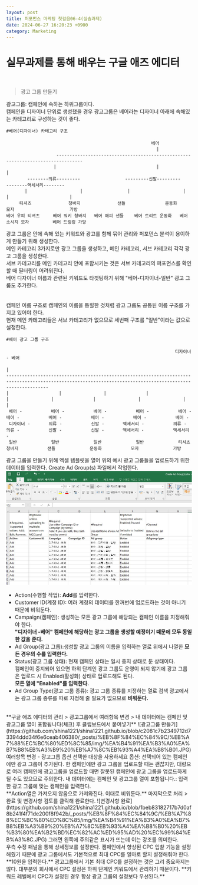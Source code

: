 ```yaml
---
layout: post
title: 퍼포먼스 마케팅 첫걸음06-4(실습과제)
date: 2024-06-27 16:20:23 +0900
category: Marketing
---
```

# 실무과제를 통해 배우는 구글 애즈 에디터      
<br>  

> 광고 그룹 만들기  
  
광고그룹: 캠페인에 속하는 하위그룹이다.  
캠페인을 디자이너 단위로 생성했을 경우 광고그룹은 베어라는 디자이너 아래에 속해있는 카테고리로 구성하는 것이 좋다.
<br>  

```
#베어(디자이너) 카테고리 구조  

                                                       베어
                                                         |  
                   --------------------------------------------------------------------------------
                  |                                      |                                         |
        --------의류---------                 ---------신발---------                    --------액세서리--------  
       |                    |                 |                    |                   |                       |    
     티셔츠              청바지              샌들               운동화               모자                     가방
베어 우피 티셔츠     베어 워키 청바지   베어 해피 샌들    베어 트리트 운동화   베어 소시지 모자         베어 드링킹 가방
```  

광고 그룹은 안에 속해 있는 키워드와 광고를 함께 묶어 관리와 퍼포먼스 분석이 용이하게 만들기 위해 생성한다.  
메인 카테고리 3가지로만 광고 그룹을 생성하고, 메인 카테고리, 서브 카테고리 각각 광고 그룹을 생성한다.  
서브 카테고리를 메인 카테고리 안에 포함시키는 것은 서브 카테고리의 퍼포먼스를 확인할 때 필터링이 어려워진다.  
베어 디자이너 이름과 관련된 키워드도 타겟팅하기 위해 "베어-디자이너-일반" 광고 그룹도 추가한다.  
<br>  
캠페인 이름 구조로 캠페인의 이름을 통힐한 것처럼 광고 그룹도 공통된 이름 구조를 가지고 있어야 한다.  
현재 메인 카테고리들은 서브 카테고리가 없으므로 세번째 구조를 "일반"이라는 값으로 설정한다.  

```
#베어 광고 그룹 구조

                                                                디자이너 - 베어
                                                                       |
------------------------------------------------------------------------------------------------------------------------------------------------------------
|                   |                |               |                 |                |               |                |                |                | 
 베어 -           베어 -           베어 -           베어 -           베어 -           베어 -           베어 -           베어 -           베어 -           베어 -                
 디자이너 -       의류 -           신발 -       액세서리 -           의류 -           의류 -           신발 -           신발 -       액세서리 -           액세서리 -       
 일반             일반             일반             일반             티셔츠           청바지           샌들             운동화           모자             가방             

```  

광고 그룹을 만들기 위해 엑셀 템플릿을 열어 위의 예시 광고 그룹들을 업로드하기 위한 데이터를 입력한다. 
Create Ad Group(s) 파일에서 작업한다.  
![광고그룹 만들기 데이터](https://github.com/shina1221/shina1221.github.io/blob/c2081c7b2349712d73394ddd34f6e6ceab406380/_posts/%EB%8F%84%EC%84%9C/%EB%A7%88%EC%BC%80%ED%8C%85/img/%EA%B4%91%EA%B3%A0%EA%B7%B8%EB%A3%B9%20%EB%A7%8C%EB%93%A4%EA%B8%B0%20%EB%8D%B0%EC%9D%B4%ED%84%B0.JPG)  
- Action(수행할 작업): **Add**를 입력한다.  
- Customer ID(계정 ID): 여러 계정의 데이터를 한꺼번에 업로드하는 것이 아니기 때문에 비워둔다.  
- Campaign(캠페인): 생성하는 모든 광고 그룹에 해당되는 캠페인 이름을 지정해줘야 한다.  
**"디자이너 -베어" 켐페인에 해당하는 광고 그룹을 생성할 예정이기 때문에 모두 동일한 값을 준다.**  
- Ad Group(광고 그룹):생성할 광고 그룹의 이름을 입력하는 열로 위에서 나열한 **모든 경우의 수를 입력한다.**  
- Status(광고 그룹 상태): 현재 캠페인 상태는 일시 중지 상태로 둔 상태이다.  
캠페인이 중지되어 있으면 하위 단계인 광고 그룹도 운영이 되지 않기에 광고 그룹은 업로드 시 Enabled(활성화) 상태로 업로드해도 된다.  
**모든 열에 "Enabled"를 입력한다.**  
- Ad Group Type(광고 그룹 종류): 광고 그룹 종류를 지정하는 열로 검색 광고에서는 광고 그룹 종류를 따로 지정해 줄 필요가 없으므로 **비워둔다.**  
<br>  
**구글 애즈 에디터의 관리 > 광고그룹에서 여러항목 변경 > 내 데이터에는 캠페인 및 광고그룹 열이 포함됩니다(체크) 후 클립보드에서 붙여넣기**  
![광고그룹 만들기](https://github.com/shina1221/shina1221.github.io/blob/c2081c7b2349712d73394ddd34f6e6ceab406380/_posts/%EB%8F%84%EC%84%9C/%EB%A7%88%EC%BC%80%ED%8C%85/img/%EA%B4%91%EA%B3%A0%EA%B7%B8%EB%A3%B9%20%EB%A7%8C%EB%93%A4%EA%B8%B01.JPG)
<br>  
여러항목 변경 - 광고그룹 옵션
선택한 대상을 사용하세요 옵션: 선택되어 있는 캠페인에만 광고 그룹이 추가된다.  
한 캠페인에만 광고 그룹을 업로드할 때는 괜찮지만, 대량으로 여러 캠페인에 광고그룹을 업로드할 때면 잘못된 캠페인에 광고 그룹을 업로드하게 될 수도 있으므로 주의한다.  
내 데이터에는 캠페인 및 광고그룹 열이 포함됩니다.: 입력한 광고 그룹에 맞는 캠페인을 입력한다.
<br>  
**Action열은 가져오지 않음으로 가져와진다. 이대로 비워둔다.**  
마지막으로 처리 > 완료 및 변경사항 검토를 클릭해 완료한다.  
![변경사항 완료](https://github.com/shina1221/shina1221.github.io/blob/1beb83182717b7d0af8b241f4f71de200f8f942b/_posts/%EB%8F%84%EC%84%9C/%EB%A7%88%EC%BC%80%ED%8C%85/img/%EA%B4%91%EA%B3%A0%EA%B7%B8%EB%A3%B9%20%EB%A7%8C%EB%93%A4%EA%B8%B0%20%EB%B3%80%EA%B2%BD%EC%82%AC%ED%95%AD%20%EC%99%84%EB%A3%8C.JPG)  
그러면 왼쪽에 주의같은 표시가 뜨는데 이는 강조를 의미한다.
<br>  
우측 수정 패널을 통해 상세정보를 설정한다.  
캠페인에서 향상된 CPC 입찰 기능을 설정해줬기 때문에 광고 그룹에서도 기본적으로 최대 CPC를 얼마로 할지 설정해줘야 한다.  **10원을 입력한다.**  
광고그룹에서 기본 최대 CPC를 설정하는 것은 그리 중요하지는 않다. 대부분의 회사에서 CPC 설정은 하위 단계인 키워드에서 관리하기 때문이다.  
**키워드 레벨에서 CPC가 설정된 경우 항상 광고 그룹의 설정보다 우선된다.**  

